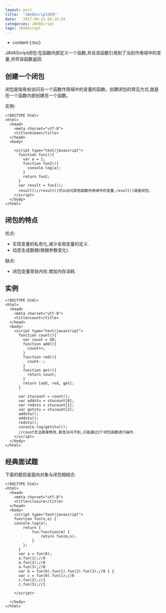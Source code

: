 ```yaml
---
layout: post
title:  "JAVAScript闭包"
date:   2017-09-21 08:16:54
categories: JAVAScript
tags: JAVAScript
---
```


* content
{:toc}

JAVAScript闭包:在函数内部定义一个函数,并且该函数引用到了当前作用域中的变量,并将该函数返回.






## 创建一个闭包

闭包是指有权访问另一个函数作用域中的变量的函数。创建闭包的常见方式,就是在一个函数内部创建另一个函数。

实例:

```
<!DOCTYPE html>
<html>
  <head>
    <meta charset="utf-8">
    <title>bibao</title>
  </head>
  <body>

    <script type="text/javascript">
      function fun1(){
        var a = 1;
        function fun2(){
          console.log(a);
        }
        return fun2;
      }
      var result = fun1();
      result()//result()可以访问其他函数作用域中的变量,result()就是闭包.
    </script>
  </body>
</html>
```

## 闭包的特点

优点:

- 实现变量的私有化,减少全局变量的定义.
- 动态生成数据(根据参数变化).

缺点:

- 闭包变量常驻内存,增加内存消耗.

## 实例

```
<!DOCTYPE html>
<html>
  <head>
    <meta charset="utf-8">
    <title>count</title>
  </head>
  <body>
    <script type="text/javascript">
      function count(){
        var count = 50;
        function add(){
          count++;
        }
        function red(){
          count--;
        }
        function get(){
          return count;
        }
        return [add, red, get];
      }

      var stucount = count();
      var addstu = stucount[0];
      var redstu = stucount[1];
      var getstu = stucount[2];
      addstu();
      addstu();
      redstu();
      console.log(getstu());
      //count无法直接修改,甚至访问不到,只能通过3个闭包函数进行操作.
    </script>
  </body>
</html>
```

## 经典面试题

下面的题目是面向对象与闭包相结合.

```
<!DOCTYPE html>
<html>
  <head>
    <meta charset="utf-8">
    <title>closure</title>
  </head>
  <body>
    <script type="text/javascript">
    function fun(n,o) {
    console.log(o);
        return {
            fun:function(m) {
                return fun(m,n);
            }
        };
      }
      var a = fun(0);
      a.fun(1);//0
      a.fun(2);//0
      a.fun(3);//0
      var b = fun(0).fun(1).fun(2).fun(3);//0 1 2
      var c = fun(0).fun(1);//0
      c.fun(2);//1
      c.fun(3);//1

    </script>

  </body>
</html>
```
